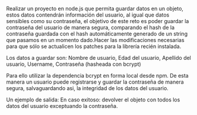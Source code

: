 Realizar un proyecto en node.js que permita guardar datos en un objeto, estos datos contendrán información del usuario, al igual que datos sensibles como su contraseña, el objetivo de este reto es poder guardar la contraseña del usuario de manera segura, comparando el hash de la contraseña guardada con el hash automáticamente generado de un string que pasamos en un momento dado.Hacer las modificaciones necesarias para que sólo se actualicen los patches para la librería recién instalada.

Los datos a guardar son: Nombre de usuario, Edad del usuario, Apellido del usuario, Username, Contraseña (hasheada con bcrypt)

Para ello utilizar la dependencia bcrypt en forma local desde npm. De esta manera un usuario puede registrarse y guardar la contraseña de manera segura, salvaguardando asi, la integridad de los datos del usuario.

Un ejemplo de salida:
En caso exitoso: devolver el objeto con todos los datos del usuario exceptuando la contraseña.


